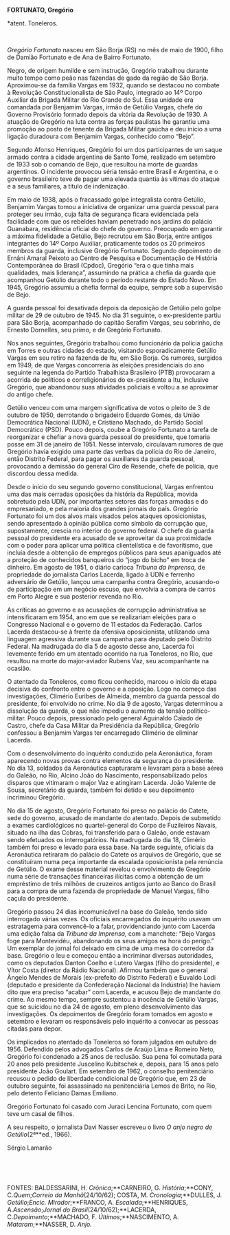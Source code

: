 **FORTUNATO, Gregório**

\*atent. Toneleros.

 

*Gregório Fortunato* nasceu em São Borja (RS) no mês de maio de 1900,
filho de Damião Fortunato e de Ana de Bairro Fortunato.

Negro, de origem humilde e sem instrução, Gregório trabalhou durante
muito tempo como peão nas fazendas de gado da região de São Borja.
Aproximou-se da família Vargas em 1932, quando se destacou no combate à
Revolução Constitucionalista de São Paulo, integrado ao 14º Corpo
Auxiliar da Brigada Militar do Rio Grande do Sul. Essa unidade era
comandada por Benjamim Vargas, irmão de Getúlio Vargas, chefe do Governo
Provisório formado depois da vitória da Revolução de 1930. A atuação de
Gregório na luta contra as forças paulistas lhe garantiu uma promoção ao
posto de tenente da Brigada Militar gaúcha e deu início a uma ligação
duradoura com Benjamim Vargas, conhecido como “Bejo”.

Segundo Afonso Henriques, Gregório foi um dos participantes de um saque
armado contra a cidade argentina de Santo Tomé, realizado em setembro de
1933 sob o comando de Bejo, que resultou na morte de guardas argentinos.
O incidente provocou séria tensão entre Brasil e Argentina, e o governo
brasileiro teve de pagar uma elevada quantia às vítimas do ataque e a
seus familiares, a título de indenização.

Em maio de 1938, após o fracassado golpe integralista contra Getúlio,
Benjamim Vargas tomou a iniciativa de organizar uma guarda pessoal para
proteger seu irmão, cuja falta de segurança ficara evidenciada pela
facilidade com que os rebeldes haviam penetrado nos jardins do palácio
Guanabara, residência oficial do chefe do governo. Preocupado em
garantir a máxima fidelidade a Getúlio, Bejo recrutou em São Borja,
entre antigos integrantes do 14º Corpo Auxiliar, praticamente todos os
20 primeiros membros da guarda, inclusive Gregório Fortunato. Segundo
depoimento de Ernâni Amaral Peixoto ao Centro de Pesquisa e Documentação
de História Contemporânea do Brasil (Cpdoc), Gregório “era o que tinha
mais qualidades, mais liderança”, assumindo na prática a chefia da
guarda que acompanhou Getúlio durante todo o período restante do Estado
Novo. Em 1945, Gregório assumiu a chefia formal da equipe, sempre sob a
supervisão de Bejo.

A guarda pessoal foi desativada depois da deposição de Getúlio pelo
golpe militar de 29 de outubro de 1945. No dia 31 seguinte, o
ex-presidente partiu para São Borja, acompanhado do capitão Serafim
Vargas, seu sobrinho, de Ernesto Dornelles, seu primo, e de Gregório
Fortunato.

Nos anos seguintes, Gregório trabalhou como funcionário da polícia
gaúcha em Torres e outras cidades do estado, visitando esporadicamente
Getúlio Vargas em seu retiro na fazenda de Itu, em São Borja. Os
rumores, surgidos em 1949, de que Vargas concorreria às eleições
presidenciais do ano seguinte na legenda do Partido Trabalhista
Brasileiro (PTB) provocaram a acorrida de políticos e correligionários
do ex-presidente a Itu, inclusive Gregório, que abandonou suas
atividades policiais e voltou a se aproximar do antigo chefe.

Getúlio venceu com uma margem significativa de votos o pleito de 3 de
outubro de 1950, derrotando o brigadeiro Eduardo Gomes, da União
Democrática Nacional (UDN), e Cristiano Machado, do Partido Social
Democrático (PSD). Pouco depois, coube a Gregório Fortunato a tarefa de
reorganizar e chefiar a nova guarda pessoal do presidente, que tomaria
posse em 31 de janeiro de 1951. Nesse intervalo, circulavam rumores de
que Gregório havia exigido uma parte das verbas da polícia do Rio de
Janeiro, então Distrito Federal, para pagar os auxiliares da guarda
pessoal, provocando a demissão do general Ciro de Resende, chefe de
polícia, que discordou dessa medida.

Desde o início do seu segundo governo constitucional, Vargas enfrentou
uma das mais cerradas oposições da história da República, movida
sobretudo pela UDN, por importantes setores das forças armadas e do
empresariado, e pela maioria dos grandes jornais do país. Gregório
Fortunato foi um dos alvos mais visados pelos ataques oposicionistas,
sendo apresentado à opinião pública como símbolo da corrupção que,
supostamente, crescia no interior do governo federal. O chefe da guarda
pessoal do presidente era acusado de se aproveitar da sua proximidade
com o poder para aplicar uma política clientelística e de favoritismo,
que incluía desde a obtenção de empregos públicos para seus apaniguados
até a proteção de conhecidos banqueiros do “jogo do bicho” em troca de
dinheiro. Em agosto de 1951, o diário carioca *Tribuna da Imprensa,* de
propriedade do jornalista Carlos Lacerda, ligado à UDN e ferrenho
adversário de Getúlio, lançou uma campanha contra Gregório, acusando-o
de participação em um negócio escuso, que envolvia a compra de carros em
Porto Alegre e sua posterior revenda no Rio.

As críticas ao governo e as acusações de corrupção administrativa se
intensificaram em 1954, ano em que se realizariam eleições para o
Congresso Nacional e o governo de 11 estados da Federação. Carlos
Lacerda destacou-se à frente da ofensiva oposicionista, utilizando uma
linguagem agressiva durante sua campanha para deputado pelo Distrito
Federal. Na madrugada do dia 5 de agosto desse ano, Lacerda foi
levemente ferido em um atentado ocorrido na rua Toneleros, no Rio, que
resultou na morte do major-aviador Rubens Vaz, seu acompanhante na
ocasião.

O atentado da Toneleros, como ficou conhecido, marcou o início da etapa
decisiva do confronto entre o governo e a oposição. Logo no começo das
investigações, Climério Euribes de Almeida, membro da guarda pessoal do
presidente, foi envolvido no crime. No dia 9 de agosto, Vargas
determinou a dissolução da guarda, o que não impediu o aumento da tensão
político-militar. Pouco depois, pressionado pelo general Aguinaldo
Caiado de Castro, chefe da Casa Militar da Presidência da República,
Gregório confessou a Benjamim Vargas ter encarregado Climério de
eliminar Lacerda.

Com o desenvolvimento do inquérito conduzido pela Aeronáutica, foram
aparecendo novas provas contra elementos da segurança do presidente. No
dia 13, soldados da Aeronáutica capturaram e levaram para a base aérea
do Galeão, no Rio, Alcino João do Nascimento, responsabilizado pelos
disparos que vitimaram o major Vaz e atingiram Lacerda. João Valente de
Sousa, secretário da guarda, também foi detido e seu depoimento
incriminou Gregório.

No dia 15 de agosto, Gregório Fortunato foi preso no palácio do Catete,
sede do governo, acusado de mandante do atentado. Depois de submetido a
exames cardiológicos no quartel-general do Corpo de Fuzileiros Navais,
situado na ilha das Cobras, foi transferido para o Galeão, onde estavam
sendo efetuados os interrogatórios. Na madrugada do dia 18, Climério
também foi preso e levado para essa base. Na tarde seguinte, oficiais da
Aeronáutica retiraram do palácio do Catete os arquivos de Gregório, que
se constituíram numa peça importante da escalada oposicionista pela
renúncia de Getúlio. O exame desse material revelou o envolvimento de
Gregório numa série de transações financeiras ilícitas como a obtenção
de um empréstimo de três milhões de cruzeiros antigos junto ao Banco do
Brasil para a compra de uma fazenda de propriedade de Manuel Vargas,
filho caçula do presidente.

Gregório passou 24 dias incomunicável na base do Galeão, tendo sido
interrogado várias vezes. Os oficiais encarregados do inquérito usavam
um estratagema para convencê-lo a falar, providenciando junto com
Lacerda uma edição falsa da *Tribuna da Imprensa,* com a manchete: “Bejo
Vargas foge para Montevidéu, abandonando os seus amigos na hora do
perigo.” Um exemplar do jornal foi deixado em cima de uma mesa do
corredor da base. Gregório o leu e começou então a incriminar diversas
autoridades, como os deputados Danton Coelho e Lutero Vargas (filho do
presidente), e Vítor Costa (diretor da Rádio Nacional). Afirmou também
que o general Ângelo Mendes de Morais (ex-prefeito do Distrito Federal)
e Euvaldo Lodi (deputado e presidente da Confederação Nacional da
Indústria) lhe haviam dito que era preciso “acabar” com Lacerda, e
acusou Bejo de mandante do crime. Ao mesmo tempo, sempre sustentou a
inocência de Getúlio Vargas, que se suicidou no dia 24 de agosto, em
pleno desenvolvimento das investigações. Os depoimentos de Gregório
foram tomados em agosto e setembro e levaram os responsáveis pelo
inquérito a convocar as pessoas citadas para depor.

Os implicados no atentado da Toneleros só foram julgados em outubro de
1956. Defendido pelos advogados Carlos de Araújo Lima e Romeiro Neto,
Gregório foi condenado a 25 anos de reclusão. Sua pena foi comutada para
20 anos pelo presidente Juscelino Kubitschek e, depois, para 15 anos
pelo presidente João Goulart. Em setembro de 1962, o conselho
penitenciário recusou o pedido de liberdade condicional de Gregório que,
em 23 de outubro seguinte, foi assassinado na penitenciária Lemos de
Brito, no Rio, pelo detento Feliciano Damas Emiliano.

Gregório Fortunato foi casado com Juraci Lencina Fortunato, com quem
teve um casal de filhos.

A seu respeito, o jornalista Davi Nasser escreveu o livro *O* *anjo
negro de Getúlio*(2ª**ed., 1966).

Sérgio Lamarão

 

 

FONTES: BALDESSARINI, H. *Crônica*;**CARNEIRO, G. *História*;**CONY,
C.*Quem*;*Correio da Manhã*(24/10/62); COSTA, M. *Cronologia*;**DULLES,
J. *Getúlio*;*Encic. Mirador*;**FRANCO, A. *Escalada*;**HENRIQUES,
A.*Ascensão*;*Jornal do Brasil*(24/10/62);**LACERDA,
C.*Depoimento*;**MACHADO, F. *Últimos*;**NASCIMENTO, A.
*Mataram*;**NASSER, D. *Anjo.*

 
